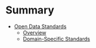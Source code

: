 # Summary

* [Open Data Standards](README.md)
   * [Overview](overview.md)
   * [Domain-Specific Standards](domain-specific_standards.md)

